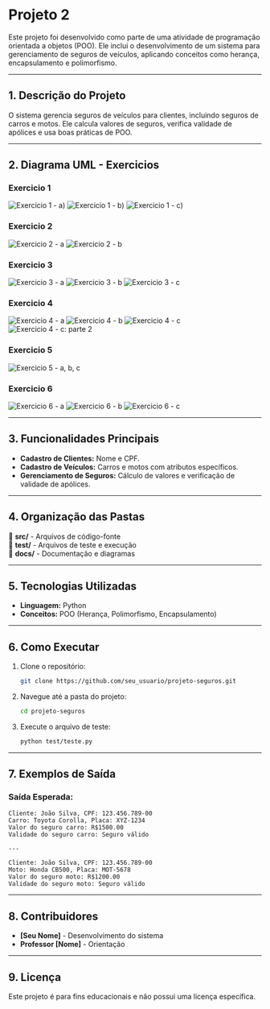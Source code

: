 
# **Projeto 2**  

Este projeto foi desenvolvido como parte de uma atividade de programação orientada a objetos (POO). Ele inclui o desenvolvimento de um sistema para gerenciamento de seguros de veículos, aplicando conceitos como herança, encapsulamento e polimorfismo.

---

## **1. Descrição do Projeto**  

O sistema gerencia seguros de veículos para clientes, incluindo seguros de carros e motos. Ele calcula valores de seguros, verifica validade de apólices e usa boas práticas de POO.

---

## **2. Diagrama UML - Exercicios**  

### **Exercicio 1**  
![Exercicio 1 - a)](https://i.postimg.cc/7ZcyTd20/Captura-de-tela-2024-12-09-215637.png)
![Exercicio 1 - b)](https://postimg.cc/6TymW6zS)
![Exercicio 1 - c)](https://postimg.cc/sMR64Yyd)

### **Exercicio 2**  
![Exercicio 2 - a](https://postimg.cc/5QCgw0R2)
![Exercicio 2 - b](https://postimg.cc/5QCgw0R2)

### **Exercicio 3**  
![Exercicio 3 - a](https://postimg.cc/F1MDhyYd)
![Exercicio 3 - b](https://postimg.cc/75VV1jm0)
![Exercicio 3 - c](https://postimg.cc/FfCV83tK)

### **Exercicio 4**  
![Exercicio 4 - a](https://postimg.cc/CzpH3w2b)
![Exercicio 4 - b](https://postimg.cc/hf8bgHF6)
![Exercicio 4 - c](https://postimg.cc/zy0CHKGk)
![Exercicio 4 - c: parte 2](https://postimg.cc/cg8wzzMD)

### **Exercicio 5**  
![Exercicio 5 - a, b, c](https://postimg.cc/qzrymjtL)

### **Exercicio 6**  
![Exercicio 6 - a](https://postimg.cc/XpgFtdd0)
![Exercicio 6 - b](https://postimg.cc/LqJ1qW7H)
![Exercicio 6 - c](https://postimg.cc/HJF7b2Db)



---

## **3. Funcionalidades Principais**  

- **Cadastro de Clientes:** Nome e CPF.  
- **Cadastro de Veículos:** Carros e motos com atributos específicos.  
- **Gerenciamento de Seguros:** Cálculo de valores e verificação de validade de apólices.  

---

## **4. Organização das Pastas**  

📂 **src/** - Arquivos de código-fonte  
📂 **test/** - Arquivos de teste e execução  
📂 **docs/** - Documentação e diagramas  

---

## **5. Tecnologias Utilizadas**  

- **Linguagem:** Python  
- **Conceitos:** POO (Herança, Polimorfismo, Encapsulamento)  

---

## **6. Como Executar**  

1. Clone o repositório:  
   ```bash
   git clone https://github.com/seu_usuario/projeto-seguros.git
   ```
2. Navegue até a pasta do projeto:  
   ```bash
   cd projeto-seguros
   ```
3. Execute o arquivo de teste:  
   ```bash
   python test/teste.py
   ```

---

## **7. Exemplos de Saída**  

### **Saída Esperada:**  
```
Cliente: João Silva, CPF: 123.456.789-00
Carro: Toyota Corolla, Placa: XYZ-1234
Valor do seguro carro: R$1500.00
Validade do seguro carro: Seguro válido

---

Cliente: João Silva, CPF: 123.456.789-00
Moto: Honda CB500, Placa: MOT-5678
Valor do seguro moto: R$1200.00
Validade do seguro moto: Seguro válido
```

---

## **8. Contribuidores**  

- **[Seu Nome]** - Desenvolvimento do sistema  
- **Professor [Nome]** - Orientação  

---

## **9. Licença**  

Este projeto é para fins educacionais e não possui uma licença específica.  
